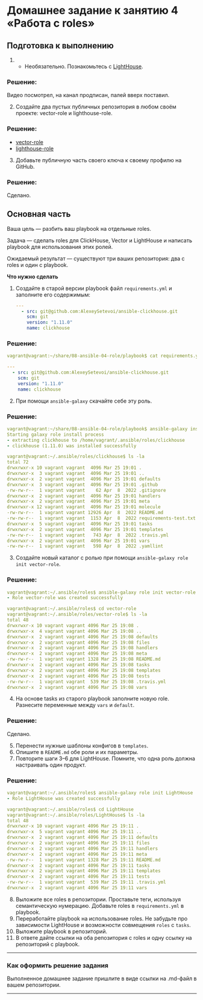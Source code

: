 # Домашнее задание к занятию 4 «Работа с roles»

## Подготовка к выполнению

1. * Необязательно. Познакомьтесь с [LightHouse](https://youtu.be/ymlrNlaHzIY?t=929).

### Решение:
Видео посмотрел, на канал продписан, палей вверх поставил.

2. Создайте два пустых публичных репозитория в любом своём проекте: vector-role и lighthouse-role.

### Решение:
- [vector-role](https://github.com/Sergey-Klimov/vector-role/tree/main)
- [lighthouse-role](https://github.com/Sergey-Klimov/lighthouse-role/tree/main)

3. Добавьте публичную часть своего ключа к своему профилю на GitHub.

### Решение:

Сделано.

## Основная часть

Ваша цель — разбить ваш playbook на отдельные roles. 

Задача — сделать roles для ClickHouse, Vector и LightHouse и написать playbook для использования этих ролей. 

Ожидаемый результат — существуют три ваших репозитория: два с roles и один с playbook.

**Что нужно сделать**

1. Создайте в старой версии playbook файл `requirements.yml` и заполните его содержимым:

   ```yaml
   ---
     - src: git@github.com:AlexeySetevoi/ansible-clickhouse.git
       scm: git
       version: "1.11.0"
       name: clickhouse 
   ```
### Решение:

``` yml
vagrant@vagrant:~/share/08-ansible-04-role/playbook$ cat requirements.yml

---
  - src: git@github.com:AlexeySetevoi/ansible-clickhouse.git
    scm: git
    version: "1.11.0"
    name: clickhouse
```
2. При помощи `ansible-galaxy` скачайте себе эту роль.

### Решение:

``` yml
vagrant@vagrant:~/share/08-ansible-04-role/playbook$ ansible-galaxy install -r requirements.yml
Starting galaxy role install process
- extracting clickhouse to /home/vagrant/.ansible/roles/clickhouse
- clickhouse (1.11.0) was installed successfully
```

``` yml
vagrant@vagrant:~/.ansible/roles/clickhouse$ ls -la
total 72
drwxrwxr-x 10 vagrant vagrant  4096 Mar 25 19:01 .
drwxrwxr-x  3 vagrant vagrant  4096 Mar 25 19:01 ..
drwxrwxr-x  2 vagrant vagrant  4096 Mar 25 19:01 defaults
drwxrwxr-x  3 vagrant vagrant  4096 Mar 25 19:01 .github
-rw-rw-r--  1 vagrant vagrant    62 Apr  8  2022 .gitignore
drwxrwxr-x  2 vagrant vagrant  4096 Mar 25 19:01 handlers
drwxrwxr-x  2 vagrant vagrant  4096 Mar 25 19:01 meta
drwxrwxr-x 12 vagrant vagrant  4096 Mar 25 19:01 molecule
-rw-rw-r--  1 vagrant vagrant 12926 Apr  8  2022 README.md
-rw-rw-r--  1 vagrant vagrant  1153 Apr  8  2022 requirements-test.txt
drwxrwxr-x  5 vagrant vagrant  4096 Mar 25 19:01 tasks
drwxrwxr-x  2 vagrant vagrant  4096 Mar 25 19:01 templates
-rw-rw-r--  1 vagrant vagrant   743 Apr  8  2022 .travis.yml
drwxrwxr-x  2 vagrant vagrant  4096 Mar 25 19:01 vars
-rw-rw-r--  1 vagrant vagrant   598 Apr  8  2022 .yamllint
```

3. Создайте новый каталог с ролью при помощи `ansible-galaxy role init vector-role`.

### Решение:

``` yml
vagrant@vagrant:~/.ansible/roles$ ansible-galaxy role init vector-role
- Role vector-role was created successfully

vagrant@vagrant:~/.ansible/roles$ cd vector-role
vagrant@vagrant:~/.ansible/roles/vector-role$ ls -la
total 48
drwxrwxr-x 10 vagrant vagrant 4096 Mar 25 19:08 .
drwxrwxr-x  4 vagrant vagrant 4096 Mar 25 19:08 ..
drwxrwxr-x  2 vagrant vagrant 4096 Mar 25 19:08 defaults
drwxrwxr-x  2 vagrant vagrant 4096 Mar 25 19:08 files
drwxrwxr-x  2 vagrant vagrant 4096 Mar 25 19:08 handlers
drwxrwxr-x  2 vagrant vagrant 4096 Mar 25 19:08 meta
-rw-rw-r--  1 vagrant vagrant 1328 Mar 25 19:08 README.md
drwxrwxr-x  2 vagrant vagrant 4096 Mar 25 19:08 tasks
drwxrwxr-x  2 vagrant vagrant 4096 Mar 25 19:08 templates
drwxrwxr-x  2 vagrant vagrant 4096 Mar 25 19:08 tests
-rw-rw-r--  1 vagrant vagrant  539 Mar 25 19:08 .travis.yml
drwxrwxr-x  2 vagrant vagrant 4096 Mar 25 19:08 vars
```

4. На основе tasks из старого playbook заполните новую role. Разнесите переменные между `vars` и `default`.

### Решение:

Сделано.

5. Перенести нужные шаблоны конфигов в `templates`.
6. Опишите в `README.md` обе роли и их параметры.
7. Повторите шаги 3–6 для LightHouse. Помните, что одна роль должна настраивать один продукт.
### Решение:

``` yml
vagrant@vagrant:~/.ansible/roles$ ansible-galaxy role init LightHouse
- Role LightHouse was created successfully

vagrant@vagrant:~/.ansible/roles$ cd LightHouse
vagrant@vagrant:~/.ansible/roles/LightHouse$ ls -la
total 48
drwxrwxr-x 10 vagrant vagrant 4096 Mar 25 19:11 .
drwxrwxr-x  5 vagrant vagrant 4096 Mar 25 19:11 ..
drwxrwxr-x  2 vagrant vagrant 4096 Mar 25 19:11 defaults
drwxrwxr-x  2 vagrant vagrant 4096 Mar 25 19:11 files
drwxrwxr-x  2 vagrant vagrant 4096 Mar 25 19:11 handlers
drwxrwxr-x  2 vagrant vagrant 4096 Mar 25 19:11 meta
-rw-rw-r--  1 vagrant vagrant 1328 Mar 25 19:11 README.md
drwxrwxr-x  2 vagrant vagrant 4096 Mar 25 19:11 tasks
drwxrwxr-x  2 vagrant vagrant 4096 Mar 25 19:11 templates
drwxrwxr-x  2 vagrant vagrant 4096 Mar 25 19:11 tests
-rw-rw-r--  1 vagrant vagrant  539 Mar 25 19:11 .travis.yml
drwxrwxr-x  2 vagrant vagrant 4096 Mar 25 19:11 vars
```
8. Выложите все roles в репозитории. Проставьте теги, используя семантическую нумерацию. Добавьте roles в `requirements.yml` в playbook.
9. Переработайте playbook на использование roles. Не забудьте про зависимости LightHouse и возможности совмещения `roles` с `tasks`.
10. Выложите playbook в репозиторий.
11. В ответе дайте ссылки на оба репозитория с roles и одну ссылку на репозиторий с playbook.

---

### Как оформить решение задания

Выполненное домашнее задание пришлите в виде ссылки на .md-файл в вашем репозитории.

---
